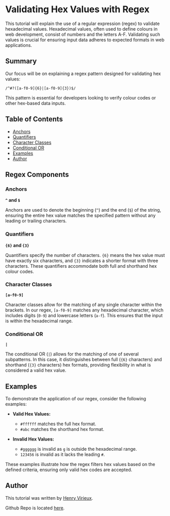 # Validating Hex Values with Regex

This tutorial will explain the use of a regular expression (regex) to validate hexadecimal values. Hexadecimal values, often used to define colours in web development, consist of numbers and the letters A-F. Validating such values is crucial for ensuring input data adheres to expected formats in web applications.

## Summary

Our focus will be on explaining a regex pattern designed for validating hex values:

```regex
/^#?([a-f0-9]{6}|[a-f0-9]{3})$/
```

This pattern is essential for developers looking to verify colour codes or other hex-based data inputs.

## Table of Contents

- [Anchors](#anchors)
- [Quantifiers](#quantifiers)
- [Character Classes](#character-classes)
- [Conditional OR](#conditional-or)
- [Examples](#examples)
- [Author](#author)

## Regex Components

### Anchors

**`^` and `$`**

Anchors are used to denote the beginning (`^`) and the end (`$`) of the string, ensuring the entire hex value matches the specified pattern without any leading or trailing characters.

### Quantifiers

**`{6}` and `{3}`**

Quantifiers specify the number of characters. `{6}` means the hex value must have exactly six characters, and `{3}` indicates a shorter format with three characters. These quantifiers accommodate both full and shorthand hex colour codes.

### Character Classes

**`[a-f0-9]`**

Character classes allow for the matching of any single character within the brackets. In our regex, `[a-f0-9]` matches any hexadecimal character, which includes digits (`0-9`) and lowercase letters (`a-f`). This ensures that the input is within the hexadecimal range.

### Conditional OR

**`|`**

The conditional OR (`|`) allows for the matching of one of several subpatterns. In this case, it distinguishes between full (`{6}` characters) and shorthand (`{3}` characters) hex formats, providing flexibility in what is considered a valid hex value.

## Examples

To demonstrate the application of our regex, consider the following examples:

- **Valid Hex Values:**
  - `#ffffff` matches the full hex format.
  - `#abc` matches the shorthand hex format.
  
- **Invalid Hex Values:**
  - `#gggggg` is invalid as `g` is outside the hexadecimal range.
  - `123456` is invalid as it lacks the leading `#`.

These examples illustrate how the regex filters hex values based on the defined criteria, ensuring only valid hex codes are accepted.

## Author

This tutorial was written by [Henry Virieux](https://github.com/hr-virieux).

Github Repo is located [here](https://github.com/hr-virieux/regex-tutorial).
